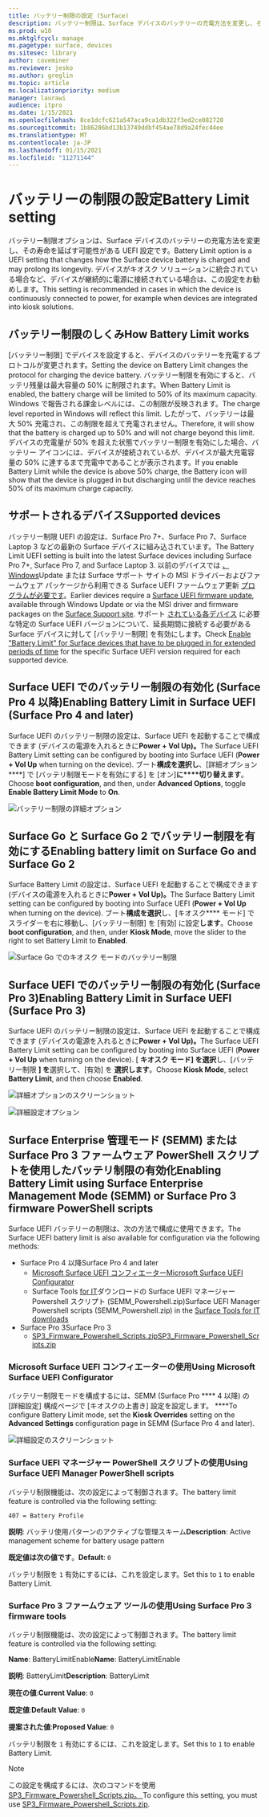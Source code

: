```yaml
---
title: バッテリー制限の設定 (Surface)
description: バッテリー制限は、Surface デバイスのバッテリーの充電方法を変更し、その寿命を延ばす可能性がある UEFI 設定です。
ms.prod: w10
ms.mktglfcycl: manage
ms.pagetype: surface, devices
ms.sitesec: library
author: coveminer
ms.reviewer: jesko
ms.author: greglin
ms.topic: article
ms.localizationpriority: medium
manager: laurawi
audience: itpro
ms.date: 1/15/2021
ms.openlocfilehash: 8ce1dcfc621a547aca9ca1db322f3ed2ce082728
ms.sourcegitcommit: 1b86286bd13b13749ddbf454ae78d9a24fec44ee
ms.translationtype: MT
ms.contentlocale: ja-JP
ms.lasthandoff: 01/15/2021
ms.locfileid: "11271144"
---
```

# <span data-ttu-id="c56c8-103">バッテリーの制限の設定</span><span class="sxs-lookup"><span data-stu-id="c56c8-103">Battery Limit setting</span></span>

<span data-ttu-id="c56c8-104">バッテリー制限オプションは、Surface デバイスのバッテリーの充電方法を変更し、その寿命を延ばす可能性がある UEFI 設定です。</span><span class="sxs-lookup"><span data-stu-id="c56c8-104">Battery Limit option is a UEFI setting that changes how the Surface device battery is charged and may prolong its longevity.</span></span> <span data-ttu-id="c56c8-105">デバイスがキオスク ソリューションに統合されている場合など、デバイスが継続的に電源に接続されている場合は、この設定をお勧めします。</span><span class="sxs-lookup"><span data-stu-id="c56c8-105">This setting is recommended in  cases  in which the device is continuously connected to power, for example when devices are integrated into kiosk solutions.</span></span>  

## <span data-ttu-id="c56c8-106">バッテリー制限のしくみ</span><span class="sxs-lookup"><span data-stu-id="c56c8-106">How Battery Limit works</span></span>

<span data-ttu-id="c56c8-107">[バッテリー制限] でデバイスを設定すると、デバイスのバッテリーを充電するプロトコルが変更されます。</span><span class="sxs-lookup"><span data-stu-id="c56c8-107">Setting the device on Battery Limit changes the protocol for charging the device battery.</span></span> <span data-ttu-id="c56c8-108">バッテリー制限を有効にすると、バッテリ残量は最大容量の 50% に制限されます。</span><span class="sxs-lookup"><span data-stu-id="c56c8-108">When Battery Limit is enabled, the battery charge will be limited to 50% of its maximum capacity.</span></span> <span data-ttu-id="c56c8-109">Windows で報告される課金レベルには、この制限が反映されます。</span><span class="sxs-lookup"><span data-stu-id="c56c8-109">The charge level reported in Windows will reflect this limit.</span></span> <span data-ttu-id="c56c8-110">したがって、バッテリーは最大 50% 充電され、この制限を超えて充電されません。</span><span class="sxs-lookup"><span data-stu-id="c56c8-110">Therefore, it will show that the battery is charged up to 50% and will not charge beyond  this limit.</span></span> <span data-ttu-id="c56c8-111">デバイスの充電量が 50% を超えた状態でバッテリー制限を有効にした場合、バッテリー アイコンには、デバイスが接続されているが、デバイスが最大充電容量の 50% に達するまで充電中であることが表示されます。</span><span class="sxs-lookup"><span data-stu-id="c56c8-111">If you enable Battery Limit while the device is above 50% charge, the Battery icon will show that the device is plugged in but discharging until the device reaches 50% of its maximum charge capacity.</span></span>  

## <span data-ttu-id="c56c8-112">サポートされるデバイス</span><span class="sxs-lookup"><span data-stu-id="c56c8-112">Supported devices</span></span>

<span data-ttu-id="c56c8-113">バッテリー制限 UEFI の設定は、Surface Pro 7+、Surface Pro 7、Surface Laptop 3 などの最新の Surface デバイスに組み込されています。</span><span class="sxs-lookup"><span data-stu-id="c56c8-113">The Battery Limit UEFI setting is built into the latest Surface devices including Surface Pro 7+, Surface Pro 7, and Surface Laptop 3.</span></span> <span data-ttu-id="c56c8-114">以前のデバイスでは [、Windows](manage-surface-driver-and-firmware-updates.md)Update または Surface サポート サイトの MSI ドライバーおよびファームウェア パッケージから利用できる Surface UEFI ファームウェア更新 [プログラムが必要です](https://support.microsoft.com/help/4023482/surface-download-drivers-and-firmware-for-surface)。</span><span class="sxs-lookup"><span data-stu-id="c56c8-114">Earlier devices require a [Surface UEFI firmware update](manage-surface-driver-and-firmware-updates.md), available through Windows Update or via the MSI driver and firmware packages on the [Surface Support site](https://support.microsoft.com/help/4023482/surface-download-drivers-and-firmware-for-surface).</span></span> <span data-ttu-id="c56c8-115">サポート [されている各デバイス](https://support.microsoft.com/help/4464941) に必要な特定の Surface UEFI バージョンについて、延長期間に接続する必要がある Surface デバイスに対して [バッテリー制限] を有効にします。</span><span class="sxs-lookup"><span data-stu-id="c56c8-115">Check [Enable "Battery Limit" for Surface devices that have to be plugged in for extended periods of time](https://support.microsoft.com/help/4464941) for the specific Surface UEFI version required for each supported device.</span></span> 

## <span data-ttu-id="c56c8-116">Surface UEFI でのバッテリー制限の有効化 (Surface Pro 4 以降)</span><span class="sxs-lookup"><span data-stu-id="c56c8-116">Enabling Battery Limit in Surface UEFI (Surface Pro 4 and later)</span></span>

<span data-ttu-id="c56c8-117">Surface UEFI のバッテリー制限の設定は、Surface UEFI を起動することで構成できます (デバイスの電源を入れるときに**Power + Vol Up)。**</span><span class="sxs-lookup"><span data-stu-id="c56c8-117">The Surface UEFI Battery Limit setting can be configured by booting into Surface UEFI (**Power + Vol Up** when turning on the device).</span></span> <span data-ttu-id="c56c8-118">ブート**構成を選択し**、[詳細オプション\*\*\*\*] で [バッテリ制限モードを有効にする] を [オン]**に\*\*\*\*切り替えます**。</span><span class="sxs-lookup"><span data-stu-id="c56c8-118">Choose **boot configuration**, and then, under **Advanced Options**, toggle **Enable Battery Limit Mode** to **On**.</span></span>  

![バッテリー制限の詳細オプション](images/enable-bl.png) 

## <span data-ttu-id="c56c8-120">Surface Go と Surface Go 2 でバッテリー制限を有効にする</span><span class="sxs-lookup"><span data-stu-id="c56c8-120">Enabling battery limit on Surface Go and Surface Go 2</span></span>
<span data-ttu-id="c56c8-121">Surface Battery Limit の設定は、Surface UEFI を起動することで構成できます (デバイスの電源を入れるときに**Power + Vol Up)。**</span><span class="sxs-lookup"><span data-stu-id="c56c8-121">The Surface Battery Limit setting can be configured by booting into Surface UEFI (**Power + Vol Up** when turning on the device).</span></span> <span data-ttu-id="c56c8-122">ブート**構成を選択**し、[キオスク\*\*\*\* モード] でスライダーを右に移動し、[バッテリー制限] を [有効] に設定**します**。</span><span class="sxs-lookup"><span data-stu-id="c56c8-122">Choose **boot configuration**, and then, under **Kiosk Mode**, move the slider to the right to set Battery Limit to **Enabled**.</span></span>  

![Surface Go でのキオスク モードのバッテリー制限](images/go-batterylimit.png) 

## <span data-ttu-id="c56c8-124">Surface UEFI でのバッテリー制限の有効化 (Surface Pro 3)</span><span class="sxs-lookup"><span data-stu-id="c56c8-124">Enabling Battery Limit in Surface UEFI (Surface Pro 3)</span></span>

<span data-ttu-id="c56c8-125">Surface UEFI のバッテリー制限の設定は、Surface UEFI を起動することで構成できます (デバイスの電源を入れるときに**Power + Vol Up)。**</span><span class="sxs-lookup"><span data-stu-id="c56c8-125">The Surface UEFI Battery Limit setting can be configured by booting into Surface UEFI (**Power + Vol Up** when turning on the device).</span></span> <span data-ttu-id="c56c8-126">[ **キオスク モード] を選択**し、[バッテリー制限 **] を**選択して、[有効] を **選択します**。</span><span class="sxs-lookup"><span data-stu-id="c56c8-126">Choose **Kiosk Mode**, select **Battery Limit**, and then choose **Enabled**.</span></span>

![詳細オプションのスクリーンショット](images/enable-bl-sp3.png) 

![詳細設定オプション](images/enable-bl-sp3-2.png) 

## <span data-ttu-id="c56c8-129">Surface Enterprise 管理モード (SEMM) または Surface Pro 3 ファームウェア PowerShell スクリプトを使用したバッテリ制限の有効化</span><span class="sxs-lookup"><span data-stu-id="c56c8-129">Enabling Battery Limit using Surface Enterprise Management Mode (SEMM) or Surface Pro 3 firmware PowerShell scripts</span></span>

<span data-ttu-id="c56c8-130">Surface UEFI バッテリーの制限は、次の方法で構成に使用できます。</span><span class="sxs-lookup"><span data-stu-id="c56c8-130">The Surface UEFI battery limit is also available for configuration via the following methods:</span></span>

- <span data-ttu-id="c56c8-131">Surface Pro 4 以降</span><span class="sxs-lookup"><span data-stu-id="c56c8-131">Surface Pro 4 and later</span></span> 
    - [<span data-ttu-id="c56c8-132">Microsoft Surface UEFI コンフィエーター</span><span class="sxs-lookup"><span data-stu-id="c56c8-132">Microsoft Surface UEFI Configurator</span></span>](https://docs.microsoft.com/surface/surface-enterprise-management-mode)  
    - <span data-ttu-id="c56c8-133">Surface Tools [for IT](https://www.microsoft.com/download/details.aspx?id=46703)ダウンロードの Surface UEFI マネージャー Powershell スクリプト (SEMM_Powershell.zip)</span><span class="sxs-lookup"><span data-stu-id="c56c8-133">Surface UEFI Manager Powershell scripts (SEMM_Powershell.zip) in the [Surface Tools for IT downloads](https://www.microsoft.com/download/details.aspx?id=46703)</span></span>
- <span data-ttu-id="c56c8-134">Surface Pro 3</span><span class="sxs-lookup"><span data-stu-id="c56c8-134">Surface Pro 3</span></span> 
    - [<span data-ttu-id="c56c8-135">SP3_Firmware_Powershell_Scripts.zip</span><span class="sxs-lookup"><span data-stu-id="c56c8-135">SP3_Firmware_Powershell_Scripts.zip</span></span>](https://www.microsoft.com/download/details.aspx?id=46703)

### <span data-ttu-id="c56c8-136">Microsoft Surface UEFI コンフィエーターの使用</span><span class="sxs-lookup"><span data-stu-id="c56c8-136">Using Microsoft Surface UEFI Configurator</span></span>

<span data-ttu-id="c56c8-137">バッテリー制限モードを構成するには、SEMM (Surface Pro \*\*\*\* 4 以降) の [詳細設定] 構成ページで [キオスクの上書き] 設定を設定します。 \*\*\*\*</span><span class="sxs-lookup"><span data-stu-id="c56c8-137">To configure Battery Limit mode, set the **Kiosk Overrides** setting on the **Advanced Settings** configuration page in SEMM (Surface Pro 4 and later).</span></span>

![詳細設定のスクリーンショット](images/semm-bl.png)

### <span data-ttu-id="c56c8-139">Surface UEFI マネージャー PowerShell スクリプトの使用</span><span class="sxs-lookup"><span data-stu-id="c56c8-139">Using Surface UEFI Manager PowerShell scripts</span></span>

<span data-ttu-id="c56c8-140">バッテリ制限機能は、次の設定によって制御されます。</span><span class="sxs-lookup"><span data-stu-id="c56c8-140">The battery limit feature is controlled via the following setting:</span></span>  

`407 = Battery Profile`

<span data-ttu-id="c56c8-141">**説明**: バッテリ使用パターンのアクティブな管理スキーム</span><span class="sxs-lookup"><span data-stu-id="c56c8-141">**Description**:  Active management scheme for battery usage pattern</span></span>

<span data-ttu-id="c56c8-142">**既定値は次の値です**。</span><span class="sxs-lookup"><span data-stu-id="c56c8-142">**Default**:</span></span>  `0` 

<span data-ttu-id="c56c8-143">バッテリ制限を `1` 有効にするには、これを設定します。</span><span class="sxs-lookup"><span data-stu-id="c56c8-143">Set this to `1` to enable Battery Limit.</span></span>

### <span data-ttu-id="c56c8-144">Surface Pro 3 ファームウェア ツールの使用</span><span class="sxs-lookup"><span data-stu-id="c56c8-144">Using Surface Pro 3 firmware tools</span></span>

<span data-ttu-id="c56c8-145">バッテリ制限機能は、次の設定によって制御されます。</span><span class="sxs-lookup"><span data-stu-id="c56c8-145">The battery limit feature is controlled via the following setting:</span></span>  

<span data-ttu-id="c56c8-146">**Name**: BatteryLimitEnable</span><span class="sxs-lookup"><span data-stu-id="c56c8-146">**Name**: BatteryLimitEnable</span></span>

<span data-ttu-id="c56c8-147">**説明**: BatteryLimit</span><span class="sxs-lookup"><span data-stu-id="c56c8-147">**Description**:  BatteryLimit</span></span>

<span data-ttu-id="c56c8-148">**現在の値**:</span><span class="sxs-lookup"><span data-stu-id="c56c8-148">**Current Value**:</span></span>  `0` 

<span data-ttu-id="c56c8-149">**既定値**:</span><span class="sxs-lookup"><span data-stu-id="c56c8-149">**Default Value**:</span></span> `0`

<span data-ttu-id="c56c8-150">**提案された値**:</span><span class="sxs-lookup"><span data-stu-id="c56c8-150">**Proposed Value**:</span></span> `0` 

<span data-ttu-id="c56c8-151">バッテリ制限を `1` 有効にするには、これを設定します。</span><span class="sxs-lookup"><span data-stu-id="c56c8-151">Set this to `1` to enable Battery Limit.</span></span>

>[!NOTE]
><span data-ttu-id="c56c8-152">この設定を構成するには、次のコマンドを使用[SP3_Firmware_Powershell_Scripts.zip。 ](https://www.microsoft.com/download/details.aspx?id=46703)</span><span class="sxs-lookup"><span data-stu-id="c56c8-152">To configure this setting, you must use [SP3_Firmware_Powershell_Scripts.zip](https://www.microsoft.com/download/details.aspx?id=46703).</span></span> 

